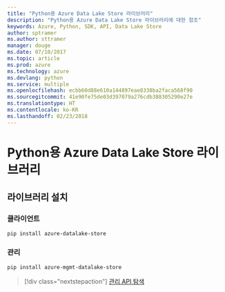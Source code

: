 ```yaml
---
title: "Python용 Azure Data Lake Store 라이브러리"
description: "Python용 Azure Data Lake Store 라이브러리에 대한 참조"
keywords: Azure, Python, SDK, API, Data Lake Store
author: sptramer
ms.author: sttramer
manager: douge
ms.date: 07/10/2017
ms.topic: article
ms.prod: azure
ms.technology: azure
ms.devlang: python
ms.service: multiple
ms.openlocfilehash: ecbb60d88e610a144897eae8338ba2faca568f90
ms.sourcegitcommit: 41e90fe75de03d397079a276cdb388305290e27e
ms.translationtype: HT
ms.contentlocale: ko-KR
ms.lasthandoff: 02/23/2018
---
```

# <a name="azure-data-lake-store-libraries-for-python"></a>Python용 Azure Data Lake Store 라이브러리

## <a name="install-the-libraries"></a>라이브러리 설치
### <a name="client"></a>클라이언트

```bash
pip install azure-datalake-store
```

### <a name="management"></a>관리

```bash
pip install azure-mgmt-datalake-store
```
> [!div class="nextstepaction"]
> [관리 API 탐색](/python/api/overview/azure/datalakestore/management)